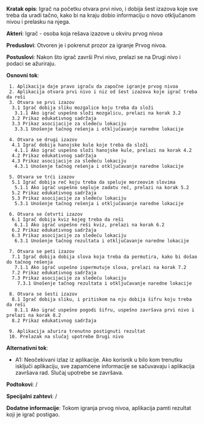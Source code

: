 **Kratak opis**: Igrač na početku otvara prvi nivo, i dobija šest izazova koje sve treba da uradi tačno, kako bi na kraju dobio informaciju o novo otključanom nivou i prelasku na njega.

**Akteri**: Igrač - osoba koja rešava izazove u okviru prvog nivoa

**Preduslovi**: Otvoren je i pokrenut prozor za igranje Prvog nivoa.

**Postuslovi**: Nakon što igrač završi Prvi nivo, prelazi se na Drugi nivo i podaci se ažuriraju.

**Osnovni tok**:

     1. Aplikacija daje pravo igraču da započne igranje prvog nivoa
     2. Aplikacija otvara prvi nivo i niz od šest izazova koje igrač treba da reši
     3. Otvara se prvi izazov
      3.1 Igrač dobija sliku mozgalice koju treba da složi
       3.1.1 Ako igrač uspešno složi mozgalicu, prelazi na korak 3.2
      3.2 Prikaz edukativnog sadržaja
      3.3 Prikaz asocijacije za sledeću lokaciju
       3.3.1 Unošenje tačnog rešenja i otključavanje naredne lokacije
    
     4. Otvara se drugi izazov
      4.1 Igrač dobija hanojske kule koje treba da složi
       4.1.1 Ako igrač uspešno složi hanojske kule, prelazi na korak 4.2
      4.2 Prikaz edukativnog sadržaja
      4.3 Prikaz asocijacije za sledeću lokaciju
       4.3.1 Unošenje tačnog rešenja i otključavanje naredne lokacije
    
     5. Otvara se trći izazov
      5.1 Igrač dobija reč koju treba da speluje morzeovim slovima
       5.1.1 Ako igrač uspešno sepluje zadatu reč, prelazi na korak 5.2
      5.2 Prikaz edukativnog sadržaja
      5.3 Prikaz asocijacije za sledeću lokaciju
       5.3.1 Unošenje tačnog rešenja i otključavanje naredne lokacije
    
     6. Otvara se četvrti izazov
      6.1 Igrač dobija kviz kojeg treba da reši
       6.1.1 Ako igrač uspešno reši kviz, prelazi na korak 6.2
      6.2 Prikaz edukativnog sadržaja
      6.3 Prikaz asocijacije za sledeću lokaciju
       6.3.1 Unošenje tačnog rezultata i otključavanje naredne lokacije
    
     7. Otvara se peti izazov
      7.1 Igrač dobija dobija slova koja treba da permutira, kako bi došao do tačnog rešenja
       7.1.1 Ako igrač uspešno ispermutuje slova, prelazi na korak 7.2
      7.2 Prikaz edukativnog sadržaja
      7.3 Prikaz asocijacije za sledeću lokaciju
        7.3.1 Unošenje tačnog rezultata i otključavanje naredne lokacije
    
     8. Otvara se šesti izazov
      8.1 Igrač dobija sliku, i pritiskom na nju dobija šifru koju treba da reši
       8.1.1 Ako igrač uspešno pogodi šifru, uspešno završava prvi nivo i prelazi na korak 8.2
      8.2 Prikaz edukativnog sadržaja
    
     9. Aplikacija ažurira trenutno postignuti rezultat
     10. Prelazak na slučaj upotrebe Drugi nivo

**Alternativni tok**:
* A1: Neočekivani izlaz iz aplikacije. Ako korisnik u bilo kom trenutku isključi aplikaciju, sve zapamćene informacije se sačuvavaju i aplikacija završava rad. Slučaj upotrebe se završava.

**Podtokovi**: /

**Specijalni zahtevi**: /

**Dodatne informacije**: Tokom igranja prvog nivoa, aplikacija pamti rezultat koji je igrač postigao.
